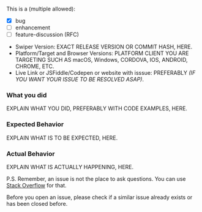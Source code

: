 <!--

Do you want to ask a question? Are you looking for support? Stack Overflow (http://stackoverflow.com/questions/tagged/swiper) is the best place for getting support

-->

This is a (multiple allowed):
* [x] bug
* [ ] enhancement
* [ ] feature-discussion (RFC)

* Swiper Version: EXACT RELEASE VERSION OR COMMIT HASH, HERE.
* Platform/Target and Browser Versions: PLATFORM CLIENT YOU ARE TARGETING SUCH AS macOS, Windows, CORDOVA, IOS, ANDROID, CHROME, ETC.
* Live Link or JSFiddle/Codepen or website with isssue: PREFERABLY _(IF YOU WANT YOUR ISSUE TO BE RESOLVED ASAP)_.

### What you did
EXPLAIN WHAT YOU DID, PREFERABLY WITH CODE EXAMPLES, HERE.

### Expected Behavior
EXPLAIN WHAT IS TO BE EXPECTED, HERE.

### Actual Behavior
EXPLAIN WHAT IS ACTUALLY HAPPENING, HERE.

P.S. Remember, an issue is not the place to ask questions. You can use [Stack Overflow](http://stackoverflow.com/questions/tagged/swiper)
for that.

Before you open an issue, please check if a similar issue already exists or has been closed before.
